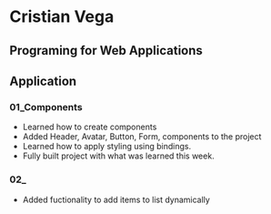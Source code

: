 # Cristian Vega

## Programing for Web Applications

## Application

### 01_Components

- Learned how to create components
- Added Header, Avatar, Button, Form, components to the project
- Learned how to apply styling using bindings.
- Fully built project with what was learned this week.

### 02_
- Added fuctionality to add items to list dynamically 